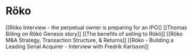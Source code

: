 # Röko
[[Röko Interview - the perpetual owner is preparing for an IPO]]
[[Thomas Billing on Rökö Genesis story]]
[[The benefits of selling to Rökö]]
[[Röko M&A Strategy, Transaction Structure, & Returns]]
[[Röko - Building a Leading Serial Acquirer - Interview with Fredrik Karlsson]]


